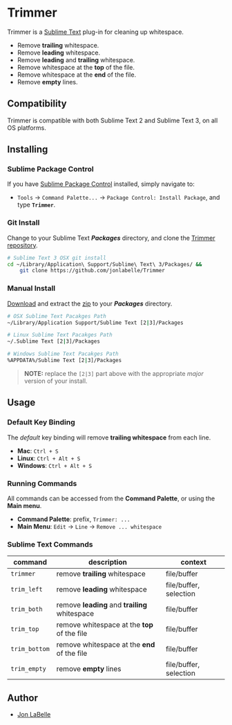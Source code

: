 Trimmer
=======

Trimmer is a [Sublime Text](http://www.sublimetext.com) plug-in for cleaning up whitespace.

- Remove **trailing** whitespace.
- Remove **leading** whitespace.
- Remove **leading** and **trailing** whitespace.
- Remove whitespace at the **top** of the file.
- Remove whitespace at the **end** of the file.
- Remove **empty** lines.


Compatibility
-------------

Trimmer is compatible with both Sublime Text 2 and Sublime Text 3, on all OS platforms.


Installing
----------

### Sublime Package Control

If you have [Sublime Package Control](http://wbond.net/sublime_packages/package_control) installed, simply navigate to:

- `Tools` -> `Command Palette...` -> `Package Control: Install Package`, and type **`Trimmer`**.

### Git Install

Change to your Sublime Text ***Packages*** directory, and clone the [Trimmer repository](https://github.com/jonlabelle/Trimmer).

```sh
# Sublime Text 3 OSX git install
cd ~/Library/Application\ Support/Sublime\ Text\ 3/Packages/ &&
    git clone https://github.com/jonlabelle/Trimmer
```

### Manual Install

[Download](https://github.com/jonlabelle/Trimmer/zipball/master) and extract the [zip](https://github.com/jonlabelle/Trimmer/zipball/master) to your ***Packages*** directory.

```sh
# OSX Sublime Text Pacakges Path
~/Library/Application Support/Sublime Text [2|3]/Packages

# Linux Sublime Text Pacakges Path
~/.Sublime Text [2|3]/Packages

# Windows Sublime Text Pacakges Path
%APPDATA%/Sublime Text [2|3]/Packages
```

> **NOTE:** replace the `[2|3]` part above with the appropriate *major* version of your install.


Usage
-----

### Default Key Binding

The *default* key binding will remove **trailing whitespace** from each line.

- **Mac**: `Ctrl + S`
- **Linux**: `Ctrl + Alt + S`
- **Windows**: `Ctrl + Alt + S`

### Running Commands

All commands can be accessed from the **Command Palette**, or using the **Main menu**.

- **Command Palette**: prefix, `Trimmer: ...`
- **Main Menu**: `Edit` -> `Line` -> `Remove ... whitespace`

### Sublime Text Commands

|    command    |                  description                   |        context         |
| ------------- | ---------------------------------------------- | ---------------------- |
| `trimmer`     | remove **trailing** whitespace                 | file/buffer            |
| `trim_left`   | remove **leading** whitespace                  | file/buffer, selection |
| `trim_both`   | remove **leading** and **trailing** whitespace | file/buffer            |
| `trim_top`    | remove whitespace at the **top** of the file   | file/buffer            |
| `trim_bottom` | remove whitespace at the **end** of the file   | file/buffer            |
| `trim_empty`  | remove **empty** lines                         | file/buffer, selection |


Author
------

- [Jon LaBelle](http://jonlabelle.com/)
